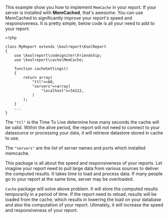 This example show you how to implement `MemCache` in your report. If your server is installed with __MemCached__, that's awesome. You can use MemCached to significantly improve your report's speed and responsiveness. It is pretty simple, below code is all your need to add to your report:

```
<?php

class MyReport extends \koolreport\KoolReport
{
    use \koolreport\codeigniter\Friendship;
    use \koolreport\cache\MemCache;

    function cacheSettings()
    {
        return array(
            "ttl"=>60,
            "servers"=>array(
                "localhost"=>34212,
            )
        );
    }
    ...
}
```

The `"ttl"` is the Time To Live determine how many seconds the cache will be valid. Within the alive period, the report will not need to connect to your datasource or processing your data, it will retrieve datastore stored in cache to use.

The `"servers"` are the list of server names and ports which installed memcache.

This package is all about the speed and responsiveness of your reports. Let imagine your report need to pull large data from various sources to deliver the computed results. It takes time to load and process data. If many people go to your report at the same time, server may be overloaded.

`Cache` package will solve above problem. It will store the computed results temporarily in a period of time. If the report need to reload, results will be loaded from the cache, which results in lowering the load on your database and also the computation of your report. Utimately, it will increase the speed and responsiveness of your report.